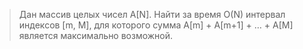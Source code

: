 > Дан массив целых чисел A[N]. Найти за время O(N) интервал индексов [m, M], для которого сумма A[m] + A[m+1] + … + A[M] является максимально возможной.
